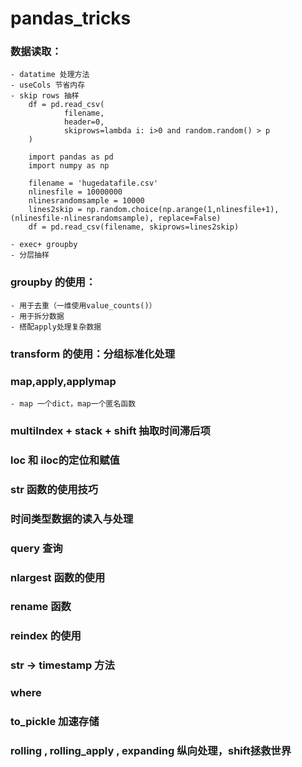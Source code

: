 # pandas_tricks

### 数据读取：
	- datatime 处理方法
	- useCols 节省内存
	- skip rows 抽样
		df = pd.read_csv(
         		filename,
         		header=0,
         		skiprows=lambda i: i>0 and random.random() > p
		)

		import pandas as pd
		import numpy as np

		filename = 'hugedatafile.csv'
		nlinesfile = 10000000
		nlinesrandomsample = 10000
		lines2skip = np.random.choice(np.arange(1,nlinesfile+1), (nlinesfile-nlinesrandomsample), replace=False)
		df = pd.read_csv(filename, skiprows=lines2skip)

	- exec+ groupby
	- 分层抽样

### groupby 的使用：
	- 用于去重（一维使用value_counts()）
	- 用于拆分数据
	- 搭配apply处理复杂数据

### transform 的使用：分组标准化处理

### map,apply,applymap
	- map 一个dict，map一个匿名函数

### multiIndex + stack + shift 抽取时间滞后项

### loc 和 iloc的定位和赋值

### str 函数的使用技巧

### 时间类型数据的读入与处理

### query 查询

### nlargest 函数的使用

### rename 函数

### reindex 的使用

### str -> timestamp 方法

###  where

###  to_pickle 加速存储
###  rolling , rolling_apply , expanding 纵向处理，shift拯救世界
